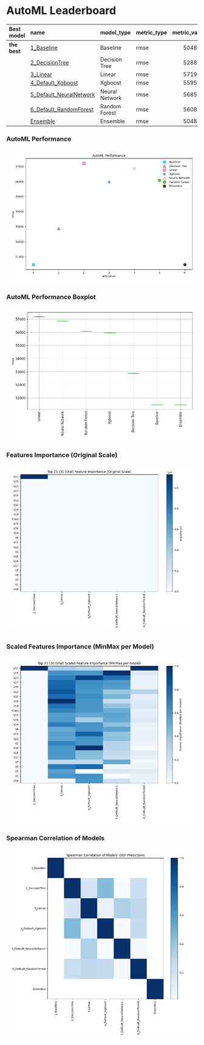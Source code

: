 # AutoML Leaderboard

| Best model   | name                                                         | model_type     | metric_type   |   metric_value |   train_time |
|:-------------|:-------------------------------------------------------------|:---------------|:--------------|---------------:|-------------:|
| **the best** | [1_Baseline](1_Baseline/README.md)                           | Baseline       | rmse          |        50483.6 |         1.67 |
|              | [2_DecisionTree](2_DecisionTree/README.md)                   | Decision Tree  | rmse          |        52882.4 |        15.54 |
|              | [3_Linear](3_Linear/README.md)                               | Linear         | rmse          |        57196.1 |         4.75 |
|              | [4_Default_Xgboost](4_Default_Xgboost/README.md)             | Xgboost        | rmse          |        55959.8 |         4.19 |
|              | [5_Default_NeuralNetwork](5_Default_NeuralNetwork/README.md) | Neural Network | rmse          |        56854.4 |         1.26 |
|              | [6_Default_RandomForest](6_Default_RandomForest/README.md)   | Random Forest  | rmse          |        56083.7 |         8.23 |
|              | [Ensemble](Ensemble/README.md)                               | Ensemble       | rmse          |        50483.6 |         0.3  |

### AutoML Performance
![AutoML Performance](ldb_performance.png)

### AutoML Performance Boxplot
![AutoML Performance Boxplot](ldb_performance_boxplot.png)

### Features Importance (Original Scale)
![features importance across models](features_heatmap.png)



### Scaled Features Importance (MinMax per Model)
![scaled features importance across models](features_heatmap_scaled.png)



### Spearman Correlation of Models
![models spearman correlation](correlation_heatmap.png)

